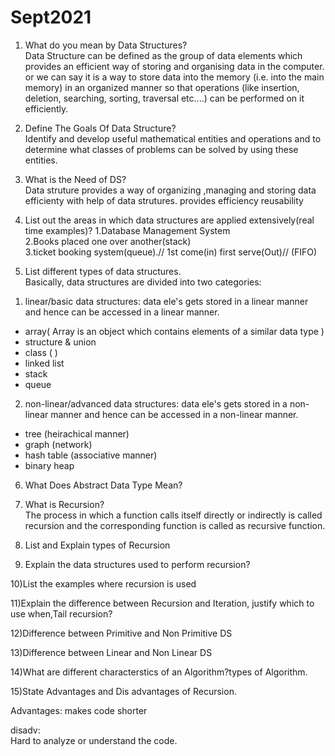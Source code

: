 # Sept2021
1) What do you mean by Data Structures?                                                                                                                                           
Data Structure can be defined as the group of data elements which provides an efficient 
way of storing and organising data in the computer.
or we can say
it is a way to store data into the memory (i.e. into the main memory) in an organized manner so
that operations (like insertion, deletion, searching, sorting, traversal etc....) can be performed on it
efficiently.

2) Define The Goals Of Data Structure?                                                                                                                                           
 Identify and develop useful mathematical entities and operations and to determine what classes of problems 
can be solved by using these entities.


3) What is the Need of DS?                                                                                                                                                       
Data struture provides a way of organizing ,managing and storing data efficienty with help
of data strutures.
provides efficiency
reusability


4) List out the areas in which data structures are applied extensively(real time examples)?                                                                                      1.Database Management System                                                                                                                                            
2.Books placed one over another(stack)                                                                                                                                           
3.ticket booking system(queue).// 1st come(in) first serve(Out)//  (FIFO)


5) List different types of data structures.                                                                                                                                       
Basically, data structures are divided into two categories:
     
1. linear/basic data structures: data ele's gets stored in a linear manner and hence can be accessed
in a linear manner.
- array( Array is an object which contains elements of a similar data type )
- structure & union
- class (  )
- linked list
- stack
- queue

2. non-linear/advanced data structures: data ele's gets stored in a non-linear manner and hence
can be accessed in a non-linear manner.
- tree (heirachical manner)
- graph (network)
- hash table (associative manner)
- binary heap

6) What Does Abstract Data Type Mean?                                                                                                                                           

7) What is Recursion?                                                                                                                                                           
The process in which a function calls itself directly or indirectly is called recursion and 
the corresponding function is called as recursive function.

8) List and Explain types of Recursion
                                                    


9) Explain the data structures used to perform recursion?                         



10)List the examples where recursion is used



11)Explain the difference between Recursion and Iteration, justify which to use when,Tail recursion?



12)Difference between Primitive and Non Primitive DS



13)Difference between Linear and Non Linear DS


14)What are different characterstics of an Algorithm?types of Algorithm.


15)State Advantages and Dis advantages of Recursion.                                                                                                                             

Advantages:
makes code shorter

disadv:                                                                                                                                                                         
Hard to analyze or understand the code.
